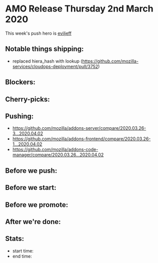 # AMO Release Thursday 2nd March 2020

This week's push hero is [eviljeff](https://github.com/eviljeff)

## Notable things shipping:
* replaced hiera_hash with lookup (https://github.com/mozilla-services/cloudops-deployment/pull/3752)

## Blockers:

## Cherry-picks:

## Pushing:

- https://github.com/mozilla/addons-server/compare/2020.03.26-3...2020.04.02
- https://github.com/mozilla/addons-frontend/compare/2020.03.26-1...2020.04.02
- https://github.com/mozilla/addons-code-manager/compare/2020.03.26...2020.04.02

## Before we push:

## Before we start:

## Before we promote:

## After we're done:

## Stats:

- start time:
- end time:
